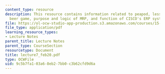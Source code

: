 ```yaml
---
content_type: resource
description: This resource contains information related to peapod, lessons of the
  beer game, purpose and logic of MRP, and function of CISCO's ERP system.
file: https://ol-ocw-studio-app-production.s3.amazonaws.com/courses/15-760a-operations-management-spring-2002/9c5b7fa103a68eb27bb0c3b62cfd9d6a_lecture7_feb20.pdf
file_type: application/pdf
learning_resource_types:
- Lecture Notes
parent_title: Lecture Notes
parent_type: CourseSection
resourcetype: Document
title: lecture7_feb20.pdf
type: OCWFile
uid: 9c5b7fa1-03a6-8eb2-7bb0-c3b62cfd9d6a
---
```

